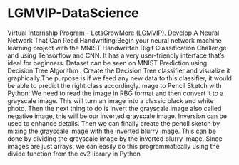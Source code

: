 # LGMVIP-DataScience

Virtual Internship Program - LetsGrowMore (LGMVIP).
Develop A Neural Network That Can Read Handwriting:Begin your neural network machine learning project with the MNIST Handwritten Digit Classification Challenge and using Tensorflow and CNN. It has a very user-friendly interface that’s ideal for beginners. Dataset can be seen on MNIST
Prediction using Decision Tree  Algorithm : Create the Decision Tree classifier and visualize it graphically.The purpose is if we feed any new data to this classifier, it would be able to  predict the right class accordingly.
mage to Pencil Sketch with Python: We need to read the image in RBG format and then convert it to a grayscale image. This will turn an image into a classic black and white photo. Then the next thing to do is invert the grayscale image also called negative image, this will be our inverted grayscale image. Inversion can be used to enhance details. Then we can finally create the pencil sketch by mixing the grayscale image with the inverted blurry image. This can be done by dividing the grayscale image by the inverted blurry image. Since images are just arrays, we can easily do this programmatically using the divide function from the cv2 library in Python
